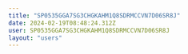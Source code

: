 ```yaml
---
title: "SP0535GGA7SG3CHGKAHM1Q8SDRMCCVN7D06SR8J"
date: 2024-02-19T08:48:24.312Z
user: SP0535GGA7SG3CHGKAHM1Q8SDRMCCVN7D06SR8J
layout: "users"
---
```

    